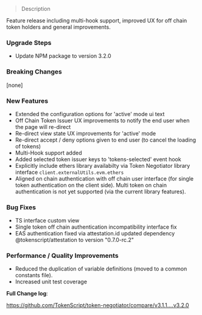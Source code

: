 > Description

Feature release including multi-hook support, improved UX for off chain token holders and general improvements.

### Upgrade Steps

- Update NPM package to version 3.2.0

### Breaking Changes

[none]

### New Features

- Extended the configuration options for 'active' mode ui text
- Off Chain Token Issuer UX improvements to notify the end user when the page will re-direct
- Re-direct view state UX improvements for 'active' mode
- Re-direct accept / deny options given to end user (to cancel the loading of tokens)
- Multi-Hook support added
- Added selected token issuer keys to 'tokens-selected' event hook
- Explicitly include ethers library availabilty via Token Negotiator library interface `client.externalUtils.evm.ethers`
- Aligned on chain authentication with off chain user interface (for single token authentication on the client side). Multi token on chain authentication is not yet supported (via the current library features). 

### Bug Fixes

- TS interface custom view
- Single token off chain authentication incompatibility interface fix
- EAS authentication fixed via attestation.id updated dependency @tokenscript/attestation to version "0.7.0-rc.2"

### Performance / Quality Improvements 

- Reduced the duplication of variable definitions (moved to a common constants file).
- Increased unit test coverage

**Full Change log**:

https://github.com/TokenScript/token-negotiator/compare/v3.1.1....v3.2.0
